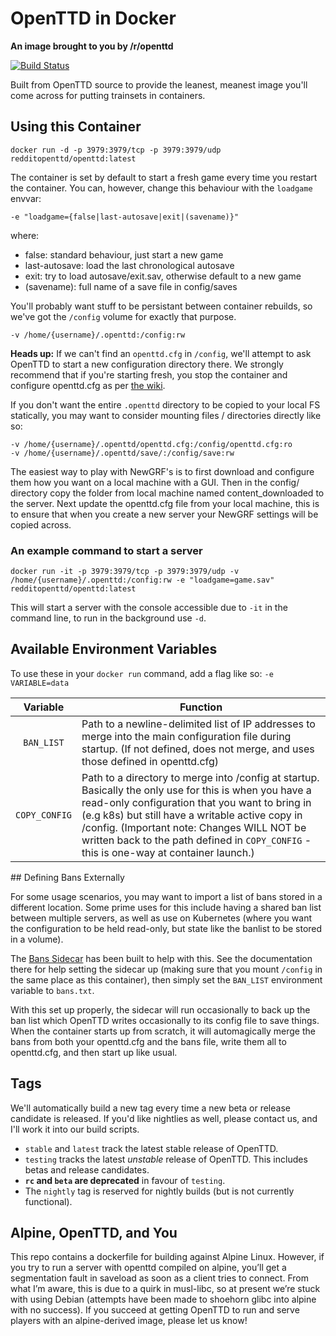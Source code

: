 # OpenTTD in Docker
__An image brought to you by /r/openttd__

[![Build Status](https://github.ci.duck.moe/api/badges/ropenttd/docker_openttd/status.svg)](https://github.ci.duck.moe/ropenttd/docker_openttd)

Built from OpenTTD source to provide the leanest, meanest image you'll come across for putting trainsets in containers.


## Using this Container
```
docker run -d -p 3979:3979/tcp -p 3979:3979/udp redditopenttd/openttd:latest
```

The container is set by default to start a fresh game every time you restart the container. You can, however, change this behaviour with the `loadgame` envvar:
```
-e "loadgame={false|last-autosave|exit|(savename)}"
```
where:
* false: standard behaviour, just start a new game
* last-autosave: load the last chronological autosave
* exit: try to load autosave/exit.sav, otherwise default to a new game
* (savename): full name of a save file in config/saves

You'll probably want stuff to be persistant between container rebuilds, so we've got the `/config` volume for exactly that purpose.

```
-v /home/{username}/.openttd:/config:rw
```
**Heads up:** If we can't find an `openttd.cfg` in `/config`, we'll attempt to ask OpenTTD to start a new configuration directory there. We strongly recommend that if you're starting fresh, you stop the container and configure openttd.cfg as per [the wiki](https://wiki.openttd.org/Openttd.cfg).

If you don't want the entire `.openttd` directory to be copied to your local FS statically, you may want to consider mounting files / directories directly like so:

```
-v /home/{username}/.openttd/openttd.cfg:/config/openttd.cfg:ro
-v /home/{username}/.openttd/save/:/config/save:rw
```
The easiest way to play with NewGRF's is to first download and configure them how you want on a local machine with a GUI. Then in the config/ directory copy the folder from local machine named content_downloaded to the server. Next update the openttd.cfg file from your local machine, this is to ensure that when you create a new server your NewGRF settings will be copied across.

### An example command to start a server
```
docker run -it -p 3979:3979/tcp -p 3979:3979/udp -v /home/{username}/.openttd:/config:rw -e "loadgame=game.sav" redditopenttd/openttd:latest
```
This will start a server with the console accessible due to ```-it``` in the command line, to run in the background use ```-d```.

## Available Environment Variables

To use these in your `docker run` command, add a flag like so: `-e VARIABLE=data`

| Variable | Function |
| :----: | --- |
| `BAN_LIST` | Path to a newline-delimited list of IP addresses to merge into the main configuration file during startup. (If not defined, does not merge, and uses those defined in openttd.cfg)|
| `COPY_CONFIG` | Path to a directory to merge into /config at startup. Basically the only use for this is when you have a read-only configuration that you want to bring in (e.g k8s) but still have a writable active copy in /config. (Important note: Changes WILL NOT be written back to the path defined in `COPY_CONFIG` - this is one-way at container launch.) |

## Defining Bans Externally

For some usage scenarios, you may want to import a list of bans stored in a different location. Some prime uses for this include having a shared ban list between multiple servers, as well as use on Kubernetes (where you want the configuration to be held read-only, but state like the banlist to be stored in a volume).

The [Bans Sidecar](https://github.com/ropenttd/docker_openttd-bans-sidecar) has been built to help with this. See the documentation there for help setting the sidecar up (making sure that you mount `/config` in the same place as this container), then simply set the `BAN_LIST` environment variable to `bans.txt`.

With this set up properly, the sidecar will run occasionally to back up the ban list which OpenTTD writes occasionally to its config file to save things. When the container starts up from scratch, it will automagically merge the bans from both your openttd.cfg and the bans file, write them all to openttd.cfg, and then start up like usual.

## Tags
We'll automatically build a new tag every time a new beta or release candidate is released. If you'd like nightlies as well, please contact us, and I'll work it into our build scripts.

* `stable` and `latest` track the latest stable release of OpenTTD.
* `testing` tracks the latest _unstable_ release of OpenTTD. This includes betas and release candidates.
* **`rc` and `beta` are deprecated** in favour of `testing`.
* The `nightly` tag is reserved for nightly builds (but is not currently functional).

## Alpine, OpenTTD, and You

This repo contains a dockerfile for building against Alpine Linux. However, if you try to run a server with openttd compiled on alpine, you’ll get a segmentation fault in saveload as soon as a client tries to connect. From what I’m aware, this is due to a quirk in musl-libc, so at present we’re stuck with using Debian (attempts have been made to shoehorn glibc into alpine with no success). If you succeed at getting OpenTTD to run and serve players with an alpine-derived image, please let us know!
